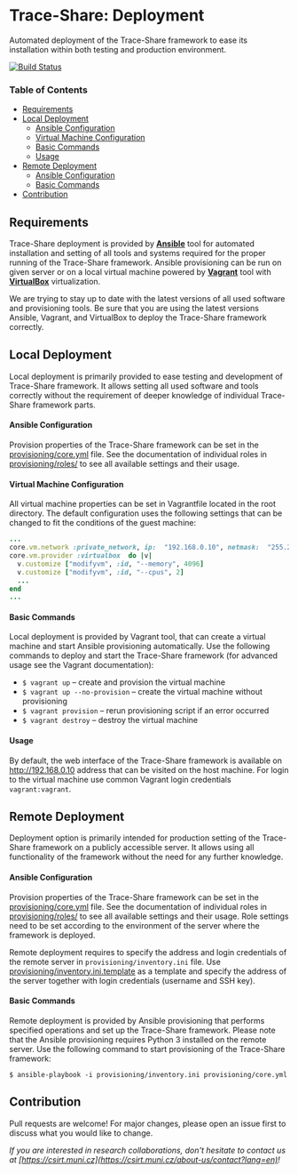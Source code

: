 
# Trace-Share: Deployment

Automated deployment of the Trace-Share framework to ease its installation within both testing and production environment.

[![Build Status](https://travis-ci.org/Trace-Share/Deployment.svg?branch=master)](https://travis-ci.org/Trace-Share/Deployment)

### Table of Contents

* [Requirements](#requirements)
* [Local Deployment](#local-deployment)
   + [Ansible Configuration](#ansible-configuration)
   + [Virtual  Machine Configuration](#virtual--machine-configuration)
   + [Basic Commands](#basic-commands)
   + [Usage](#usage)
* [Remote Deployment](#remote-deployment)
   + [Ansible Configuration](#ansible-configuration-1)
   + [Basic Commands](#basic-commands-1)
* [Contribution](#contribution)



## Requirements

Trace-Share deployment is provided by [**Ansible**](https://www.ansible.com/) tool for automated installation and setting of all tools and systems required for the proper running of the Trace-Share framework. Ansible provisioning can be run on given server or on a local virtual machine powered by [**Vagrant**](https://www.vagrantup.com/) tool with [**VirtualBox**](https://www.virtualbox.org/) virtualization.

We are trying to stay up to date with the latest versions of all used software and provisioning tools. Be sure that you are using the latest versions Ansible, Vagrant, and VirtualBox to deploy the Trace-Share framework correctly.



## Local Deployment

Local deployment is primarily provided to ease testing and development of Trace-Share framework. It allows setting all used software and tools correctly without the requirement of deeper knowledge of individual Trace-Share framework parts. 

#### Ansible Configuration

Provision properties of the Trace-Share framework can be set in the [provisioning/core.yml](/provisioning/core.yml) file. See the documentation of individual roles in [provisioning/roles/](/provisioning/roles/) to see all available settings and their usage.

#### Virtual  Machine Configuration

All virtual machine properties can be set in Vagrantfile located in the root directory.  The default configuration uses the following settings that can be changed to fit the conditions of the guest machine:

```ruby
...
core.vm.network :private_network, ip:  "192.168.0.10", netmask:  "255.255.255.0"
core.vm.provider :virtualbox  do |v|
  v.customize ["modifyvm", :id, "--memory", 4096]
  v.customize ["modifyvm", :id, "--cpus", 2]
  ...
end
...
```

#### Basic Commands

Local deployment is provided by Vagrant tool, that can create a virtual machine and start Ansible provisioning automatically. Use the following commands to deploy and start the Trace-Share framework (for advanced usage see the Vagrant documentation):
- `$ vagrant up` – create and provision the virtual machine
- `$ vagrant up --no-provision` – create the virtual machine without provisioning
- `$ vagrant provision` – rerun provisioning script if an error occurred
- `$ vagrant destroy` – destroy the virtual machine

#### Usage

By default, the web interface of the Trace-Share framework is available on http://192.168.0.10 address that can be visited on the host machine. For login to the virtual machine use common Vagrant login credentials `vagrant:vagrant`.



## Remote Deployment

Deployment option is primarily intended for production setting of the Trace-Share framework on a publicly accessible server. It allows using all functionality of the framework without the need for any further knowledge.

#### Ansible Configuration

Provision properties of the Trace-Share framework can be set in the [provisioning/core.yml](/provisioning/core.yml) file. See the documentation of individual roles in [provisioning/roles/](/provisioning/roles/) to see all available settings and their usage. Role settings need to be set according to the environment of the server where the framework is deployed.

Remote deployment requires to specify the address and login credentials of the remote server in `provisioning/inventory.ini` file. Use [provisioning/inventory.ini.template](/provisioning/inventory.ini.template) as a template and specify the address of the server together with login credentials (username and SSH key).

#### Basic Commands

Remote deployment is provided by Ansible provisioning that performs specified operations and set up the Trace-Share framework. Please note that the Ansible provisioning requires Python 3 installed on the remote server. Use the following command to start provisioning of the Trace-Share framework:

```console
$ ansible-playbook -i provisioning/inventory.ini provisioning/core.yml
```



## Contribution

Pull requests are welcome! For major changes, please open an issue first to discuss what you would like to change.

*If you are interested in research collaborations, don't hesitate to contact us at  [https://csirt.muni.cz](https://csirt.muni.cz/about-us/contact?lang=en)!*
